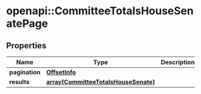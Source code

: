 # openapi::CommitteeTotalsHouseSenatePage


## Properties
Name | Type | Description | Notes
------------ | ------------- | ------------- | -------------
**pagination** | [**OffsetInfo**](OffsetInfo.md) |  | [optional] 
**results** | [**array[CommitteeTotalsHouseSenate]**](CommitteeTotalsHouseSenate.md) |  | [optional] 


